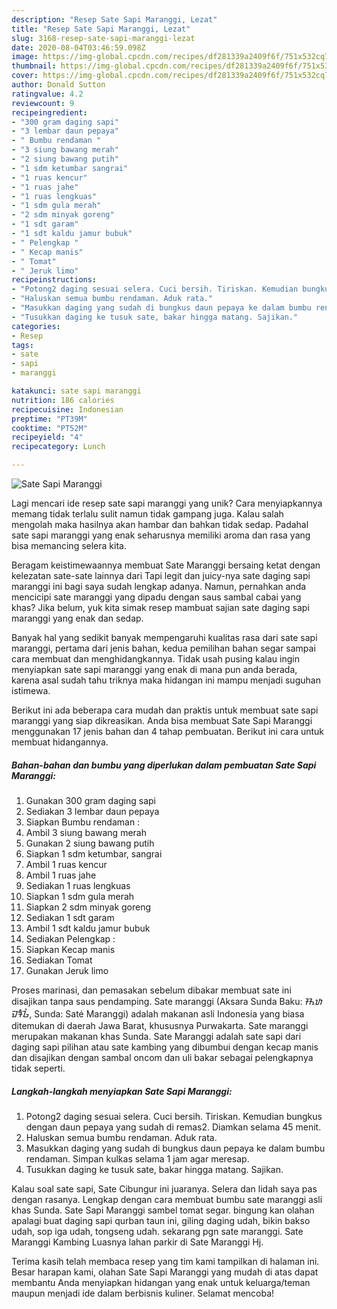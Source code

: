 ```yaml
---
description: "Resep Sate Sapi Maranggi, Lezat"
title: "Resep Sate Sapi Maranggi, Lezat"
slug: 3168-resep-sate-sapi-maranggi-lezat
date: 2020-08-04T03:46:59.098Z
image: https://img-global.cpcdn.com/recipes/df281339a2409f6f/751x532cq70/sate-sapi-maranggi-foto-resep-utama.jpg
thumbnail: https://img-global.cpcdn.com/recipes/df281339a2409f6f/751x532cq70/sate-sapi-maranggi-foto-resep-utama.jpg
cover: https://img-global.cpcdn.com/recipes/df281339a2409f6f/751x532cq70/sate-sapi-maranggi-foto-resep-utama.jpg
author: Donald Sutton
ratingvalue: 4.2
reviewcount: 9
recipeingredient:
- "300 gram daging sapi"
- "3 lembar daun pepaya"
- " Bumbu rendaman "
- "3 siung bawang merah"
- "2 siung bawang putih"
- "1 sdm ketumbar sangrai"
- "1 ruas kencur"
- "1 ruas jahe"
- "1 ruas lengkuas"
- "1 sdm gula merah"
- "2 sdm minyak goreng"
- "1 sdt garam"
- "1 sdt kaldu jamur bubuk"
- " Pelengkap "
- " Kecap manis"
- " Tomat"
- " Jeruk limo"
recipeinstructions:
- "Potong2 daging sesuai selera. Cuci bersih. Tiriskan. Kemudian bungkus dengan daun pepaya yang sudah di remas2. Diamkan selama 45 menit."
- "Haluskan semua bumbu rendaman. Aduk rata."
- "Masukkan daging yang sudah di bungkus daun pepaya ke dalam bumbu rendaman. Simpan kulkas selama 1 jam agar meresap."
- "Tusukkan daging ke tusuk sate, bakar hingga matang. Sajikan."
categories:
- Resep
tags:
- sate
- sapi
- maranggi

katakunci: sate sapi maranggi 
nutrition: 186 calories
recipecuisine: Indonesian
preptime: "PT39M"
cooktime: "PT52M"
recipeyield: "4"
recipecategory: Lunch

---
```



![Sate Sapi Maranggi](https://img-global.cpcdn.com/recipes/df281339a2409f6f/751x532cq70/sate-sapi-maranggi-foto-resep-utama.jpg)

Lagi mencari ide resep sate sapi maranggi yang unik? Cara menyiapkannya memang tidak terlalu sulit namun tidak gampang juga. Kalau salah mengolah maka hasilnya akan hambar dan bahkan tidak sedap. Padahal sate sapi maranggi yang enak seharusnya memiliki aroma dan rasa yang bisa memancing selera kita.

Beragam keistimewaannya membuat Sate Maranggi bersaing ketat dengan kelezatan sate-sate lainnya dari Tapi legit dan juicy-nya sate daging sapi maranggi ini bagi saya sudah lengkap adanya. Namun, pernahkan anda mencicipi sate maranggi yang dipadu dengan saus sambal cabai yang khas? Jika belum, yuk kita simak resep mambuat sajian sate daging sapi maranggi yang enak dan sedap.

Banyak hal yang sedikit banyak mempengaruhi kualitas rasa dari sate sapi maranggi, pertama dari jenis bahan, kedua pemilihan bahan segar sampai cara membuat dan menghidangkannya. Tidak usah pusing kalau ingin menyiapkan sate sapi maranggi yang enak di mana pun anda berada, karena asal sudah tahu triknya maka hidangan ini mampu menjadi suguhan istimewa.


Berikut ini ada beberapa cara mudah dan praktis untuk membuat sate sapi maranggi yang siap dikreasikan. Anda bisa membuat Sate Sapi Maranggi menggunakan 17 jenis bahan dan 4 tahap pembuatan. Berikut ini cara untuk membuat hidangannya.

<!--inarticleads1-->

##### Bahan-bahan dan bumbu yang diperlukan dalam pembuatan Sate Sapi Maranggi:

1. Gunakan 300 gram daging sapi
1. Sediakan 3 lembar daun pepaya
1. Siapkan  Bumbu rendaman :
1. Ambil 3 siung bawang merah
1. Gunakan 2 siung bawang putih
1. Siapkan 1 sdm ketumbar, sangrai
1. Ambil 1 ruas kencur
1. Ambil 1 ruas jahe
1. Sediakan 1 ruas lengkuas
1. Siapkan 1 sdm gula merah
1. Siapkan 2 sdm minyak goreng
1. Sediakan 1 sdt garam
1. Ambil 1 sdt kaldu jamur bubuk
1. Sediakan  Pelengkap :
1. Siapkan  Kecap manis
1. Sediakan  Tomat
1. Gunakan  Jeruk limo


Proses marinasi, dan pemasakan sebelum dibakar membuat sate ini disajikan tanpa saus pendamping. Sate maranggi (Aksara Sunda Baku: ᮞᮒᮦ ᮙᮛᮀᮌᮤ, Sunda: Saté Maranggi) adalah makanan asli Indonesia yang biasa ditemukan di daerah Jawa Barat, khususnya Purwakarta. Sate maranggi merupakan makanan khas Sunda. Sate Maranggi adalah sate sapi dari daging sapi pilihan atau sate kambing yang dibumbui dengan kecap manis dan disajikan dengan sambal oncom dan uli bakar sebagai pelengkapnya tidak seperti. 

<!--inarticleads2-->

##### Langkah-langkah menyiapkan Sate Sapi Maranggi:

1. Potong2 daging sesuai selera. Cuci bersih. Tiriskan. Kemudian bungkus dengan daun pepaya yang sudah di remas2. Diamkan selama 45 menit.
1. Haluskan semua bumbu rendaman. Aduk rata.
1. Masukkan daging yang sudah di bungkus daun pepaya ke dalam bumbu rendaman. Simpan kulkas selama 1 jam agar meresap.
1. Tusukkan daging ke tusuk sate, bakar hingga matang. Sajikan.


Kalau soal sate sapi, Sate Cibungur ini juaranya. Selera dan lidah saya pas dengan rasanya. Lengkap dengan cara membuat bumbu sate maranggi asli khas Sunda. Sate Sapi Maranggi sambel tomat segar. bingung kan olahan apalagi buat daging sapi qurban taun ini, giling daging udah, bikin bakso udah, sop iga udah, tongseng udah. sekarang pgn sate maranggi. Sate Maranggi Kambing Luasnya lahan parkir di Sate Maranggi Hj. 

Terima kasih telah membaca resep yang tim kami tampilkan di halaman ini. Besar harapan kami, olahan Sate Sapi Maranggi yang mudah di atas dapat membantu Anda menyiapkan hidangan yang enak untuk keluarga/teman maupun menjadi ide dalam berbisnis kuliner. Selamat mencoba!
